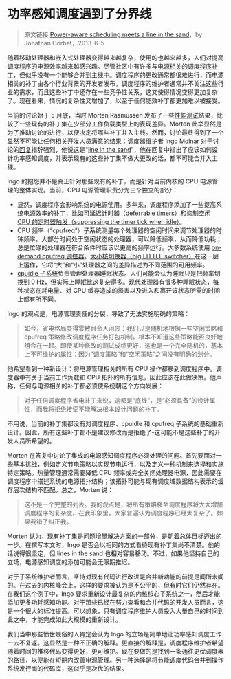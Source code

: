# 功率感知调度遇到了分界线

> 原文链接 [Power-aware scheduling meets a line in the sand](https://lwn.net/Articles/552885/)，by Jonathan Corbet，2013-6-5

随着移动处理器和嵌入式处理器变得越来越复杂，使用的也越来越多，人们对提高调度程序的电源效率越来越感兴趣。尽管社区中有许多与[电源相关的调度程序补丁](开发更加节能的调度器.md)，但似乎没有一个能够合并到主线中。调度程序的更改通常都很难进行，而电源相关的补丁由各个行业背景的开发者发布，调度程序的维护者通常并不关注这些行业的需求，而且这些补丁中还存在一些竞争性关系，这又使得情况变得更加复杂了。现在看来，情况的复杂性又增加了，以至于任何能效补丁都更加难以被接受。

当前的讨论始于 5 月底，当时 Morten Rasmussen 发布了一些[性能测试](https://lwn.net/Articles/552323/)结果，比较了一些现有的补丁集在少部分工作负载类型上的表现差异。Morten 此举显然是为了推动讨论的进行，以便决定将哪些补丁并入主线。然而，讨论最终得到了一个显然不可能让任何相关开发人员满意的结果：调度器维护者 Ingo Molnar 对于讨论的[回复](https://lwn.net/Articles/552889/)措辞强烈，他说这是“[line in the sand](https://en.wikipedia.org/wiki/Line_in_the_sand)”，他在回复中指出了应该如何设计功率感知调度，并表示现有的这些补丁集不做大更改的话，都不可能合并入主线。

Ingo 的抱怨并不是真正针对那些现有的补丁，而是针对当前内核的 CPU 电源管理的整体实现。当前，CPU 电源管理职责分为三个独立的部分：

- 显然，调度程序会影响系统的电源使用。多年来，调度程序添加了一些提高系统电源效率的补丁，比如[可延迟计时器（deferrable timers）](https://lwn.net/Articles/228143/)和[抑制空闲 CPU 的定时器触发（suppressing the timer tick when idle）](https://lwn.net/Articles/223185/)。
- CPU 频率（“cpufreq”）子系统测量每个处理器的空闲时间来调节处理器的时钟频率。大部分时间处于空闲状态的处理器，可以降低频率，从而降低功耗；总是忙碌的处理器在符合条件时应该以更高的频率运行。大多数系统使用 [on-demand cpufreq 调控器](https://lwn.net/Articles/384132/)。[大小核切换器（big.LITTLE switcher）](https://lwn.net/Articles/539840/)在这一层上运作，它将“大”和“小”处理器之间的差异描述为不同范围的可用频率。
- [cpuidle 子系统](https://lwn.net/Articles/384146/)负责管理处理器睡眠状态。人们可能会认为睡眠只是把频率切换到 0 Hz，但实际上睡眠比这复杂得多。现代处理器有很多种睡眠状态，每种状态在耗电量、对 CPU 缓存造成的损害以及进入和离开该状态所需的时间上都有所不同。

Ingo 的观点是，电源管理责任的分裂，导致了无法实施明确的策略：
> 如今，省电格局变得零散且令人沮丧：我们只是随机地根据一些空闲策略和 cpufreq 策略修改调度程序任务打包机制，根本不知道这些策略能否良好地组合在一起。即使某种修改的测试成绩更好，这也是一个完全随机的，基本上不可维护的属性：因为“调度策略”和“空闲策略”之间没有明确的划分。

他希望看到一种新设计：将电源管理相关的所有 CPU 操作都移到调度程序中。调度器中有关于当前工作负载和 CPU 拓扑的所有信息，因此应该在此做决策。他声称，任何与电源相关的补丁都必须使系统朝这个方向发展：
> 对于任何调度程序省电补丁来说，这都是“底线”，是“必须具备”的设计属性，而我将拒绝接受不能解决根本设计问题的补丁。

不用说，当前的补丁集都没有对调度程序、cpuidle 和 cpufreq 子系统的基础重新设计。因此，所有这些补丁都不是建议修改而是拒绝了-这可能不是这些补丁的开发人员所希望的。

Morten 在答复中讨论了集成的电源感知调度程序必须处理的问题。首先要面对一些基本挑战，例如定义节电策略以实现节电运行，以及定义一种机制来选择和实施特定策略。热量管理通常需要降低 CPU 频率或完全关闭处理器电源，因此需要在调度程序中描述系统的电源拓扑结构；该拓扑可能与现有调度域数据结构表示的缓存层次结构不匹配。总之，Morten 说：
> 这不是一个完整的列表。我的观点是，将所有策略移至调度程序将大大增加调度程序的复杂度。在我印象里，大家普遍认为调度程序已经太复杂了。如果我错了纠正我。

Morten 认为，现有补丁集是问题增量解决方案的一部分，是朝着总体目标迈出的一步。在撰写本文时，Ingo 是否会以相同的方式看待现有补丁集尚不清楚。他的话说得很坚定，但 lines in the sand 也相对容易移动。不过，如果他坚持自己的立场，电源感知调度的添加可能会无限期推迟。

对于子系统维护者而言，坚持对现有代码进行改进是合并新功能的前提是闻所未闻的。在过去的内核峰会上，这样的要求被认为是不公平的，但有时它们仍然存在。在我们这个例子中，Ingo 要求重新设计最复杂的内核核心子系统之一，然后才能添加更多功耗感知功能。对于那些已经在努力查看和合并代码的开发人员而言，这是一个很大的标准提高。可以想象，只有调度程序维护人员投入大量自己的时间到此之中，才能完成如此大规模的重新设计。

我们当中那些愤世嫉俗的人肯定会认为 Ingo 的立场是简单地让功率感知调度工作一去不复返。这显然是一种不正确的解释。更直接的解释是，调度程序维护者希望随着时间的推移代码变得更好，更可维护。现在要做的是找到一条通往更优调度器的路径，以便能在短期内改善电源管理。另一种选择是将节能调度代码合并到操作系统发行商的代码库，这似乎是次优的结果。
